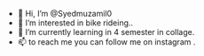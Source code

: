 - 👋 Hi, I’m @Syedmuzamil0
- 👀 I’m interested in bike rideing..
- 🌱 I’m currently learning in 4 semester in collage.
- 📫 to reach me you can follow me on instagram .


<!---
Syedmuzamil0/Syedmuzamil0 is a ✨ special ✨ repository because its `README.md` (this file) appears on your GitHub profile.
You can click the Preview link to take a look at your changes.
--->
